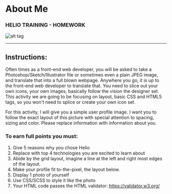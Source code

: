 # About Me
### HELIO TRAINING - HOMEWORK

![alt tag](http://domain.com/path/to/img.png "About Me page Creen-Shoot")

-----------------------------------------------------------

## Instructions:

Often times as a front-end web developer, you will be asked to take a Photoshop/Sketch/Illustrator file or sometimes even a plain JPEG image, and translate that into a full blown webpage. Anywhere you go, it is up to the front-end web developer to translate that. You need to slice out your own icons, your own images, basically follow the vision the designer set. This activity we are going to be focusing on layout, basic CSS and HTML5 tags, so you won't need to splice or create your own icon set.

For this activity, I will give you a simple user profile image. I want you to follow the exact layout of this picture with special attention to spacing, sizing and color. Please replace information with information about you.

### To earn full points you must:

1. Give 5 reasons why you chose Helio
2. Replace with top 4 technologies you are excited to learn about
3. Abide by the grid layout, imagine a line at the left and right most edges of the layout.
4. Make your profile fit to-the-pixel, the layout below.
5. Display 1 photo of yourself
6. Use CSS/SCSS to style it like the photo
7. Your HTML code passes the HTML validator: https://validator.w3.org/

